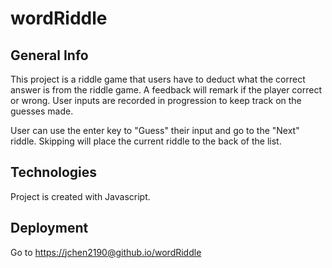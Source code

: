 # wordRiddle

## General Info
This project is a riddle game that users have to deduct what the correct answer is from the riddle game. A feedback will remark if the player correct or wrong. User inputs are recorded in progression to keep track on the guesses made.

User can use the enter key to "Guess" their input and go to the "Next" riddle.
Skipping will place the current riddle to the back of the list.

## Technologies
Project is created with Javascript.

## Deployment
Go to [https://jchen2190@github.io/wordRiddle](https://jchen2190.github.io/wordRiddle/)

